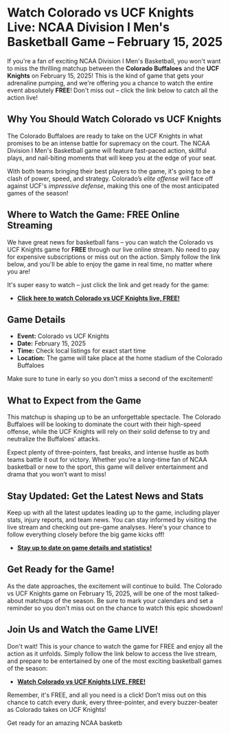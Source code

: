 # Watch Colorado vs UCF Knights Live: NCAA Division I Men's Basketball Game – February 15, 2025

If you're a fan of exciting NCAA Division I Men's Basketball, you won't want to miss the thrilling matchup between the **Colorado Buffaloes** and the **UCF Knights** on February 15, 2025! This is the kind of game that gets your adrenaline pumping, and we're offering you a chance to watch the entire event absolutely **FREE**! Don't miss out – click the link below to catch all the action live!

## Why You Should Watch Colorado vs UCF Knights

The Colorado Buffaloes are ready to take on the UCF Knights in what promises to be an intense battle for supremacy on the court. The NCAA Division I Men's Basketball game will feature fast-paced action, skillful plays, and nail-biting moments that will keep you at the edge of your seat.

With both teams bringing their best players to the game, it's going to be a clash of power, speed, and strategy. Colorado’s _elite offense_ will face off against UCF's _impressive defense_, making this one of the most anticipated games of the season!

## Where to Watch the Game: FREE Online Streaming

We have great news for basketball fans – you can watch the Colorado vs UCF Knights game for **FREE** through our live online stream. No need to pay for expensive subscriptions or miss out on the action. Simply follow the link below, and you'll be able to enjoy the game in real time, no matter where you are!

It's super easy to watch – just click the link and get ready for the game:

- **[Click here to watch Colorado vs UCF Knights live, FREE!](https://tinyurl.com/livestreamfreeo?st=Colorado+vs+UCF+Knights&si=ghc)**

## Game Details

- **Event:** Colorado vs UCF Knights
- **Date:** February 15, 2025
- **Time:** Check local listings for exact start time
- **Location:** The game will take place at the home stadium of the Colorado Buffaloes

Make sure to tune in early so you don't miss a second of the excitement!

## What to Expect from the Game

This matchup is shaping up to be an unforgettable spectacle. The Colorado Buffaloes will be looking to dominate the court with their high-speed offense, while the UCF Knights will rely on their solid defense to try and neutralize the Buffaloes' attacks.

Expect plenty of three-pointers, fast breaks, and intense hustle as both teams battle it out for victory. Whether you're a long-time fan of NCAA basketball or new to the sport, this game will deliver entertainment and drama that you won’t want to miss!

## Stay Updated: Get the Latest News and Stats

Keep up with all the latest updates leading up to the game, including player stats, injury reports, and team news. You can stay informed by visiting the live stream and checking out pre-game analyses. Here's your chance to follow everything closely before the big game kicks off!

- **[Stay up to date on game details and statistics!](https://tinyurl.com/livestreamfreeo?st=Colorado+vs+UCF+Knights&si=ghc)**

## Get Ready for the Game!

As the date approaches, the excitement will continue to build. The Colorado vs UCF Knights game on February 15, 2025, will be one of the most talked-about matchups of the season. Be sure to mark your calendars and set a reminder so you don't miss out on the chance to watch this epic showdown!

## Join Us and Watch the Game LIVE!

Don't wait! This is your chance to watch the game for FREE and enjoy all the action as it unfolds. Simply follow the link below to access the live stream, and prepare to be entertained by one of the most exciting basketball games of the season:

- **[Watch Colorado vs UCF Knights LIVE, FREE!](https://tinyurl.com/livestreamfreeo?st=Colorado+vs+UCF+Knights&si=ghc)**

Remember, it's FREE, and all you need is a click! Don’t miss out on this chance to catch every dunk, every three-pointer, and every buzzer-beater as Colorado takes on UCF Knights!

Get ready for an amazing NCAA basketb
